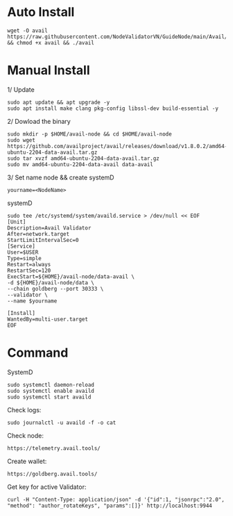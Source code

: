# Auto Install

    wget -O avail https://raw.githubusercontent.com/NodeValidatorVN/GuideNode/main/Avail/avail && chmod +x avail && ./avail

# Manual Install

1/ Update

    sudo apt update && apt upgrade -y
    sudo apt install make clang pkg-config libssl-dev build-essential -y

2/ Dowload the binary

    sudo mkdir -p $HOME/avail-node && cd $HOME/avail-node
    sudo wget https://github.com/availproject/avail/releases/download/v1.8.0.2/amd64-ubuntu-2204-data-avail.tar.gz
    sudo tar xvzf amd64-ubuntu-2204-data-avail.tar.gz
    sudo mv amd64-ubuntu-2204-data-avail data-avail

3/ Set name node && create systemD

    yourname=<NodeName>

systemD

    sudo tee /etc/systemd/system/availd.service > /dev/null << EOF
    [Unit]
    Description=Avail Validator
    After=network.target
    StartLimitIntervalSec=0
    [Service]
    User=$USER
    Type=simple
    Restart=always
    RestartSec=120
    ExecStart=${HOME}/avail-node/data-avail \
    -d ${HOME}/avail-node/data \
    --chain goldberg --port 30333 \
    --validator \
    --name $yourname

    [Install]
    WantedBy=multi-user.target
    EOF

# Command

SystemD

    sudo systemctl daemon-reload
    sudo systemctl enable availd
    sudo systemctl start availd


Check logs:

    sudo journalctl -u availd -f -o cat

Check node:

    https://telemetry.avail.tools/

Create wallet:

    https://goldberg.avail.tools/

Get key for active Validator:

    curl -H "Content-Type: application/json" -d '{"id":1, "jsonrpc":"2.0", "method": "author_rotateKeys", "params":[]}' http://localhost:9944
